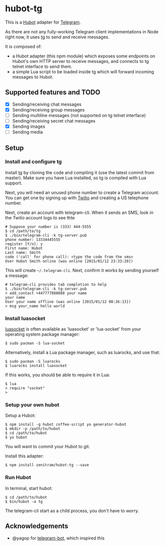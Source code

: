 # hubot-tg
This is a [Hubot](http://hubot.github.com/) adapter for [Telegram](http://telegram.org). 

As there are not any fully-working Telegram client implementations in Node right now,
it uses [tg](https://github.com/vysheng/tg) to send and receive messages.

It is composed of:
- a Hubot adapter (this npm module) which exposes some endpoints on Hubot's own HTTP server
to receive messages, and connects to tg telnet interface to send them.
- a simple Lua script to be loaded inside tg which will forward incoming messages to Hubot.

## Supported features and TODO
- [x] Sending/receiving chat messages
- [x] Sending/receiving group messages
- [ ] Sending multiline messages (not supported on tg telnet interface)
- [ ] Sending/receiving secret chat messages
- [x] Sending images
- [ ] Sending media

## Setup

### Install and configure tg

Install [tg](https://github.com/vysheng/tg) by cloning the code and
compiling it (use the latest commit from master). Make sure you have
Lua installed, so tg is compiled with Lua support.

Next, you will need an unused phone number to create a Telegram
account. You can get one by signing up with
[Twilio](http://www.twilio.com/) and creating a US telephone number.

Next, create an account with telegram-cli. When it sends an SMS,
look in the Twilio account logs to see thte 

```
# Suppose your number is (333) 444-5555
$ cd /path/to/tg
$ ./bin/telegram-cli -k tg-server.pub
phone number: 13334445555
register [Y/n]: y
First name: Hubot
Last name: Smith
code ('call' for phone call): <type the code from the sms>
User Hubot Smith online (was online [2015/01/12 23:33:20])
```

This will create `~/.telegram-cli`. Next, confirm it works by sending
yourself a message:

```
# telegram-cli provides tab completion to help
$ ./bin/telegram-cli -k tg-server.pub
> add_contact +447777888888 your name
your name
User your name offline (was online [2015/01/12 08:26:13])
> msg your_name hello world
```

### Install luasocket

[luasocket](http://w3.impa.br/~diego/software/luasocket/) is often
available as 'luasocket' or 'lua-socket' from your operating system
package manager:

```
$ sudo pacman -S lua-socket
```

Alternatively, install a Lua package manager, such as luarocks, and
use that:

```
$ sudo pacman -S luarocks
$ luarocks install luasocket
```

If this works, you should be able to require it in Lua:

```
$ lua
> require "socket"
>
```

### Setup your own hubot

Setup a Hubot:

```
$ npm install -g hubot coffee-script yo generator-hubot
$ mkdir -p /path/to/hubot
$ cd /path/to/hubot
$ yo hubot
```

You will want to commit your Hubot to git.

Install this adapter:

```
$ npm install zenitram/hubot-tg --save
```

### Run Hubot

In terminal, start hubot:

```
$ cd /path/to/hubot
$ bin/hubot -a tg
```

The telegram-cli start as a child process, you don't have to worry.

## Acknowledgements
- @yagop for [telegram-bot](https://github.com/yagop/telegram-bot), which inspired this

